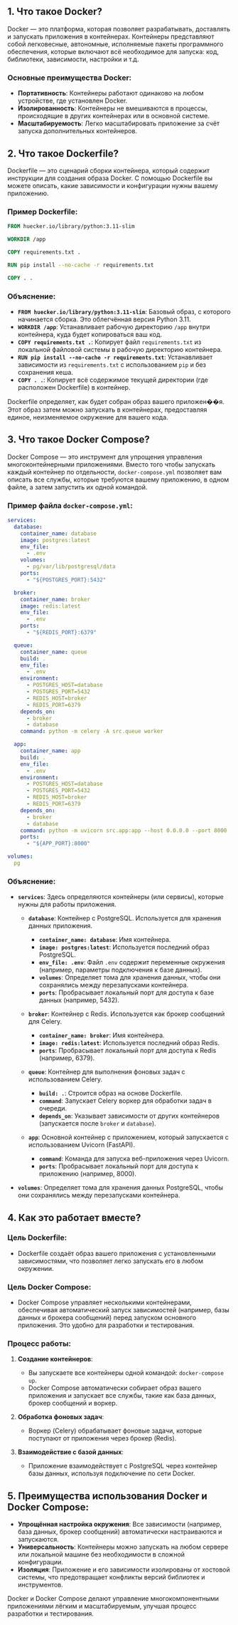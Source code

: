 ## 1. Что такое Docker?

Docker — это платформа, которая позволяет разрабатывать, доставлять и запускать приложения в контейнерах. Контейнеры
представляют собой легковесные, автономные, исполняемые пакеты программного обеспечения, которые включают всё необходимое для
запуска: код, библиотеки, зависимости, настройки и т.д.

### Основные преимущества Docker:

- **Портативность**: Контейнеры работают одинаково на любом устройстве, где установлен Docker.
- **Изолированность**: Контейнеры не вмешиваются в процессы, происходящие в других контейнерах или в основной системе.
- **Масштабируемость**: Легко масштабировать приложение за счёт запуска дополнительных контейнеров.

## 2. Что такое Dockerfile?

Dockerfile — это сценарий сборки контейнера, который содержит инструкции для создания образа Docker. С помощью Dockerfile вы
можете описать, какие зависимости и конфигурации нужны вашему приложению.

### Пример Dockerfile:

```dockerfile
FROM huecker.io/library/python:3.11-slim

WORKDIR /app

COPY requirements.txt .

RUN pip install --no-cache -r requirements.txt

COPY . .
```

### Объяснение:

- **`FROM huecker.io/library/python:3.11-slim`**: Базовый образ, с которого начинается сборка. Это облегчённая версия Python
  3.11.
- **`WORKDIR /app`**: Устанавливает рабочую директорию `/app` внутри контейнера, куда будет копироваться ваш код.
- **`COPY requirements.txt .`**: Копирует файл `requirements.txt` из локальной файловой системы в рабочую директорию
  контейнера.
- **`RUN pip install --no-cache -r requirements.txt`**: Устанавливает зависимости из `requirements.txt` с использованием `pip`
  и без сохранения кеша.
- **`COPY . .`**: Копирует всё содержимое текущей директории (где расположен Dockerfile) в контейнер.

Dockerfile определяет, как будет собран образ вашего приложен��я. Этот образ затем можно запускать в контейнерах, предоставляя
единое, неизменяемое окружение для вашего кода.

## 3. Что такое Docker Compose?

Docker Compose — это инструмент для упрощения управления многоконтейнерными приложениями. Вместо того чтобы запускать каждый
контейнер по отдельности, `docker-compose.yml` позволяет вам описать все службы, которые требуются вашему приложению, в одном
файле, а затем запустить их одной командой.

### Пример файла `docker-compose.yml`:

```yaml
services:
  database:
    container_name: database
    image: postgres:latest
    env_file:
      - .env
    volumes:
      - pg/var/lib/postgresql/data
    ports:
      - "${POSTGRES_PORT}:5432"

  broker:
    container_name: broker
    image: redis:latest
    env_file:
      - .env
    ports:
      - "${REDIS_PORT}:6379"

  queue:
    container_name: queue
    build: .
    env_file:
      - .env
    environment:
      - POSTGRES_HOST=database
      - POSTGRES_PORT=5432
      - REDIS_HOST=broker
      - REDIS_PORT=6379
    depends_on:
      - broker
      - database
    command: python -m celery -A src.queue worker

  app:
    container_name: app
    build: .
    env_file:
      - .env
    environment:
      - POSTGRES_HOST=database
      - POSTGRES_PORT=5432
      - REDIS_HOST=broker
      - REDIS_PORT=6379
    depends_on:
      - broker
      - database
    command: python -m uvicorn src.app:app --host 0.0.0.0 --port 8000
    ports:
      - "${APP_PORT}:8000"

volumes:
  pg
```

### Объяснение:

- **`services`**: Здесь определяются контейнеры (или сервисы), которые нужны для работы приложения.
    - **`database`**: Контейнер с PostgreSQL. Используется для хранения данных приложения.
        - **`container_name: database`**: Имя контейнера.
        - **`image: postgres:latest`**: Используется последний образ PostgreSQL.
        - **`env_file: .env`**: Файл `.env` содержит переменные окружения (например, параметры подключения к базе данных).
        - **`volumes`**: Определяет тома для хранения данных, чтобы они сохранялись между перезапусками контейнера.
        - **`ports`**: Пробрасывает локальный порт для доступа к базе данных (например, 5432).

    - **`broker`**: Контейнер с Redis. Используется как брокер сообщений для Celery.
        - **`container_name: broker`**: Имя контейнера.
        - **`image: redis:latest`**: Используется последний образ Redis.
        - **`ports`**: Пробрасывает локальный порт для доступа к Redis (например, 6379).

    - **`queue`**: Контейнер для выполнения фоновых задач с использованием Celery.
        - **`build: .`**: Строится образ на основе Dockerfile.
        - **`command`**: Запускает Celery воркер для обработки задач в очереди.
        - **`depends_on`**: Указывает зависимости от других контейнеров (запускается после `broker` и `database`).

    - **`app`**: Основной контейнер с приложением, который запускается с использованием Uvicorn (FastAPI).
        - **`command`**: Команда для запуска веб-приложения через Uvicorn.
        - **`ports`**: Пробрасывает локальный порт для доступа к приложению (например, 8000).

- **`volumes`**: Определяет тома для хранения данных PostgreSQL, чтобы они сохранялись между перезапусками контейнера.

## 4. Как это работает вместе?

### Цель Dockerfile:

- Dockerfile создаёт образ вашего приложения с установленными зависимостями, что позволяет легко запускать его в любом
  окружении.

### Цель Docker Compose:

- Docker Compose управляет несколькими контейнерами, обеспечивая автоматический запуск зависимостей (например, базы данных и
  брокера сообщений) перед запуском основного приложения. Это удобно для разработки и тестирования.

### Процесс работы:

1. **Создание контейнеров**:
    - Вы запускаете все контейнеры одной командой: `docker-compose up`.
    - Docker Compose автоматически собирает образ вашего приложения и запускает все службы, такие как база данных, брокер
      сообщений и воркер.

2. **Обработка фоновых задач**:
    - Воркер (Celery) обрабатывает фоновые задачи, которые поступают от приложения через брокер (Redis).

3. **Взаимодействие с базой данных**:
    - Приложение взаимодействует с PostgreSQL через контейнер базы данных, используя подключение по сети Docker.

## 5. Преимущества использования Docker и Docker Compose:

- **Упрощённая настройка окружения**: Все зависимости (например, база данных, брокер сообщений) автоматически настраиваются и
  запускаются.
- **Универсальность**: Контейнеры можно запускать на любом сервере или локальной машине без необходимости в сложной
  конфигурации.
- **Изоляция**: Приложение и его зависимости изолированы от хостовой системы, что предотвращает конфликты версий библиотек и
  инструментов.

Docker и Docker Compose делают управление многокомпонентными приложениями лёгким и масштабируемым, улучшая процесс разработки и
тестирования.
